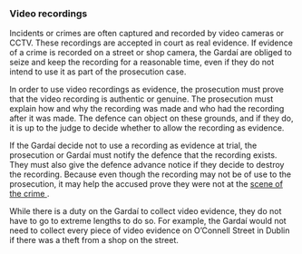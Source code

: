 ###  Video recordings

Incidents or crimes are often captured and recorded by video cameras or CCTV.
These recordings are accepted in court as real evidence. If evidence of a
crime is recorded on a street or shop camera, the Gardaí are obliged to seize
and keep the recording for a reasonable time, even if they do not intend to
use it as part of the prosecution case.

In order to use video recordings as evidence, the prosecution must prove that
the video recording is authentic or genuine. The prosecution must explain how
and why the recording was made and who had the recording after it was made.
The defence can object on these grounds, and if they do, it is up to the judge
to decide whether to allow the recording as evidence.

If the Gardaí decide not to use a recording as evidence at trial, the
prosecution or Gardaí must notify the defence that the recording exists. They
must also give the defence advance notice if they decide to destroy the
recording. Because even though the recording may not be of use to the
prosecution, it may help the accused prove they were not at the [ scene of the
crime ](/en/justice/evidence/crime-scenes/) .

While there is a duty on the Gardaí to collect video evidence, they do not
have to go to extreme lengths to do so. For example, the Gardaí would not need
to collect every piece of video evidence on O’Connell Street in Dublin if
there was a theft from a shop on the street.
